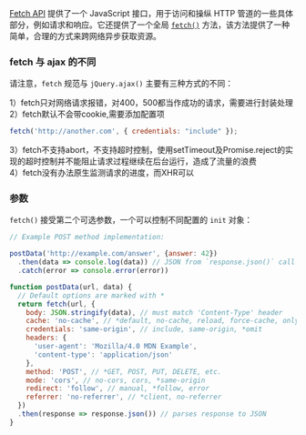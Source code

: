 [Fetch API](https://developer.mozilla.org/en-US/docs/Web/API/Fetch_API) 提供了一个 JavaScript 接口，用于访问和操纵 HTTP 管道的一些具体部分，例如请求和响应。它还提供了一个全局 [`fetch()`](https://developer.mozilla.org/zh-CN/docs/Web/API/WindowOrWorkerGlobalScope/fetch "fetch()") 方法，该方法提供了一种简单，合理的方式来跨网络异步获取资源。

### fetch 与 ajax 的不同
请注意，`fetch` 规范与 `jQuery.ajax()` 主要有三种方式的不同：

1）fetch只对网络请求报错，对400，500都当作成功的请求，需要进行封装处理  
2）fetch默认不会带cookie,需要添加配置项  
```js
fetch('http://another.com', { credentials: "include" });
```
3）fetch不支持abort，不支持超时控制，使用setTimeout及Promise.reject的实现的超时控制并不能阻止请求过程继续在后台运行，造成了流量的浪费  
4）fetch没有办法原生监测请求的进度，而XHR可以

### 参数
`fetch()` 接受第二个可选参数，一个可以控制不同配置的 `init` 对象：
```js
// Example POST method implementation:

postData('http://example.com/answer', {answer: 42})
  .then(data => console.log(data)) // JSON from `response.json()` call
  .catch(error => console.error(error))

function postData(url, data) {
  // Default options are marked with *
  return fetch(url, {
    body: JSON.stringify(data), // must match 'Content-Type' header
    cache: 'no-cache', // *default, no-cache, reload, force-cache, only-if-cached
    credentials: 'same-origin', // include, same-origin, *omit
    headers: {
      'user-agent': 'Mozilla/4.0 MDN Example',
      'content-type': 'application/json'
    },
    method: 'POST', // *GET, POST, PUT, DELETE, etc.
    mode: 'cors', // no-cors, cors, *same-origin
    redirect: 'follow', // manual, *follow, error
    referrer: 'no-referrer', // *client, no-referrer
  })
  .then(response => response.json()) // parses response to JSON
}
```